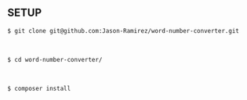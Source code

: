 ## SETUP

`$ git clone git@github.com:Jason-Ramirez/word-number-converter.git`

<br>

`$ cd word-number-converter/`

<br>

`$ composer install`
